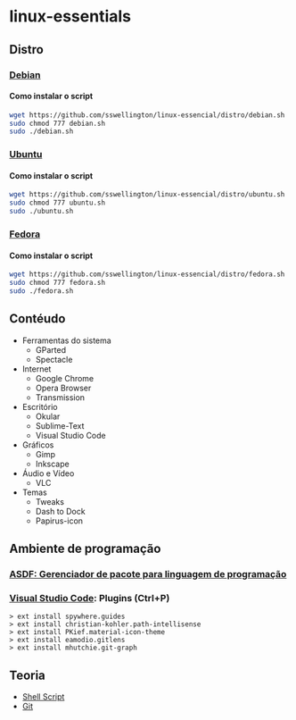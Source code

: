 # linux-essentials

## Distro

### [Debian](https://www.debian.org/distrib/index.pt.html)

#### Como instalar o script
~~~bash
wget https://github.com/sswellington/linux-essencial/distro/debian.sh
sudo chmod 777 debian.sh
sudo ./debian.sh
~~~

### [Ubuntu](https://ubuntu.com/download)

#### Como instalar o script
~~~bash
wget https://github.com/sswellington/linux-essencial/distro/ubuntu.sh
sudo chmod 777 ubuntu.sh
sudo ./ubuntu.sh
~~~

### [Fedora](https://getfedora.org/pt_BR/workstation/download/)
#### Como instalar o script
~~~bash
wget https://github.com/sswellington/linux-essencial/distro/fedora.sh
sudo chmod 777 fedora.sh
sudo ./fedora.sh
~~~

## Contéudo
* Ferramentas do sistema
	* GParted
    * Spectacle
* Internet
	* Google Chrome
	* Opera Browser
    * Transmission
* Escritório
    * Okular
    * Sublime-Text
    * Visual Studio Code
* Gráficos
    * Gimp
    * Inkscape    
* Áudio e Vídeo
	* VLC
* Temas
    * Tweaks	
    * Dash to Dock
	* Papirus-icon
	
## Ambiente de programação

### [ASDF: Gerenciador de pacote para linguagem de programação](https://github.com/sswellington/linux-essencial/tree/master/equivalente/asdf.sh)

### [Visual Studio Code](https://code.visualstudio.com/): Plugins (Ctrl+P)
    > ext install spywhere.guides
    > ext install christian-kohler.path-intellisense
    > ext install PKief.material-icon-theme
    > ext install eamodio.gitlens
    > ext install mhutchie.git-graph

## Teoria
* [Shell Script](https://github.com/sswellington/linux-essencial/tree/master/teoria/shell-script.md)
* [Git](https://github.com/sswellington/linux-essencial/tree/master/teoria/git.md)
